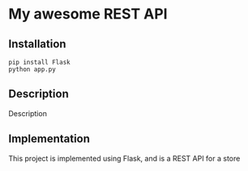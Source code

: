 # My awesome REST API

## Installation

```
pip install Flask
python app.py
```

## Description

Description

## Implementation

This project is implemented using Flask, and is a REST API for a store

